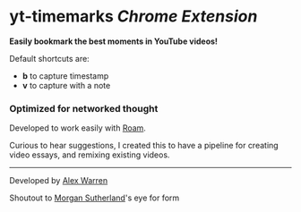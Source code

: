 # yt-timemarks _Chrome Extension_

**Easily bookmark the best moments in YouTube videos!**

Default shortcuts are:

 - **b** to capture timestamp
 - **v** to capture with a note

### Optimized for networked thought 

Developed to work easily with [Roam](https://roamresearch.com).

Curious to hear suggestions, I created this to have a pipeline for creating video essays, and remixing existing videos.

---

Developed by [Alex Warren](http://www.exrhizo.me)

Shoutout to [Morgan Sutherland](https://morgansutherland.com)'s eye for form